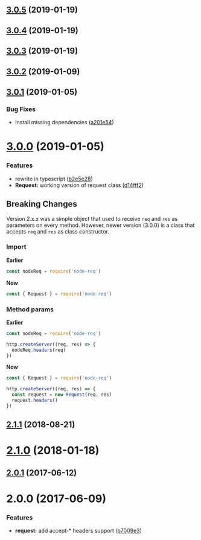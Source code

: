<a name="3.0.5"></a>
## [3.0.5](https://github.com/poppinss/node-req/compare/3.0.4...3.0.5) (2019-01-19)



<a name="3.0.4"></a>
## [3.0.4](https://github.com/poppinss/node-req/compare/3.0.3...3.0.4) (2019-01-19)



<a name="3.0.3"></a>
## [3.0.3](https://github.com/poppinss/node-req/compare/3.0.2...3.0.3) (2019-01-19)



<a name="3.0.2"></a>
## [3.0.2](https://github.com/poppinss/node-req/compare/3.0.1...3.0.2) (2019-01-09)



<a name="3.0.1"></a>
## [3.0.1](https://github.com/poppinss/node-req/compare/3.0.0...3.0.1) (2019-01-05)


### Bug Fixes

* install missing dependencies ([a201e54](https://github.com/poppinss/node-req/commit/a201e54))



<a name="3.0.0"></a>
# [3.0.0](https://github.com/poppinss/node-req/compare/v2.1.1...v3.0.0) (2019-01-05)


### Features

* rewrite in typescript ([b2e5e28](https://github.com/poppinss/node-req/commit/b2e5e28))
* **Request:** working version of request class ([d14fff2](https://github.com/poppinss/node-req/commit/d14fff2))

## Breaking Changes
Version 2.x.x was a simple object that used to receive `req` and `res` as parameters on every method. However, newer version (3.0.0) is a class that accepts `req` and `res` as class constructor.

### Import

**Earlier**
```js
const nodeReq = require('node-req')
```

**Now**
```js
const { Request } = require('node-req')
```

### Method params

**Earlier**
```js
const nodeReq = require('node-req')

http.createServer((req, res) => {
  nodeReq.headers(req)
})
```

**Now**
```js
const { Request } = require('node-req')

http.createServer((req, res) => {
  const request = new Request(req, res)
  request.headers()
})
```


<a name="2.1.1"></a>
## [2.1.1](https://github.com/poppinss/node-req/compare/v2.1.0...v2.1.1) (2018-08-21)



<a name="2.1.0"></a>
# [2.1.0](https://github.com/poppinss/node-req/compare/v2.0.1...v2.1.0) (2018-01-18)



<a name="2.0.1"></a>
## [2.0.1](https://github.com/poppinss/node-req/compare/v2.0.0...v2.0.1) (2017-06-12)



<a name="2.0.0"></a>
# 2.0.0 (2017-06-09)


### Features

* **request:** add accept-* headers support ([b7009e3](https://github.com/poppinss/node-req/commit/b7009e3))


